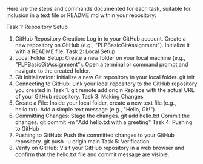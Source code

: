 
Here are the steps and commands documented for each task, suitable for inclusion in a text file or README.md within your repository:

Task 1: Repository Setup
1. GitHub Repository Creation:
Log in to your GitHub account.
Create a new repository on GitHub (e.g., "PLPBasicGitAssignment").
Initialize it with a README file.
Task 2: Local Setup
2. Local Folder Setup:
Create a new folder on your local machine (e.g., "PLPBasicGitAssignment").
Open a terminal or command prompt and navigate to the created folder.
3. Git Initialization:
Initialize a new Git repository in your local folder.
git init
4. Connecting to GitHub:
Link your local repository to the GitHub repository you created in Task 1.
git remote add origin <repository-url>
Replace <repository-url> with the actual URL of your GitHub repository.
Task 3: Making Changes
5. Create a File:
Inside your local folder, create a new text file (e.g., hello.txt).
Add a simple text message (e.g., "Hello, Git!").
6. Committing Changes:
Stage the changes.
git add hello.txt
Commit the changes.
git commit -m "Add hello.txt with a greeting"
Task 4: Pushing to GitHub
7. Pushing to GitHub:
Push the committed changes to your GitHub repository.
git push -u origin main
Task 5: Verification
8. Verify on GitHub:
Visit your GitHub repository in a web browser and confirm that the hello.txt file and commit message are visible.